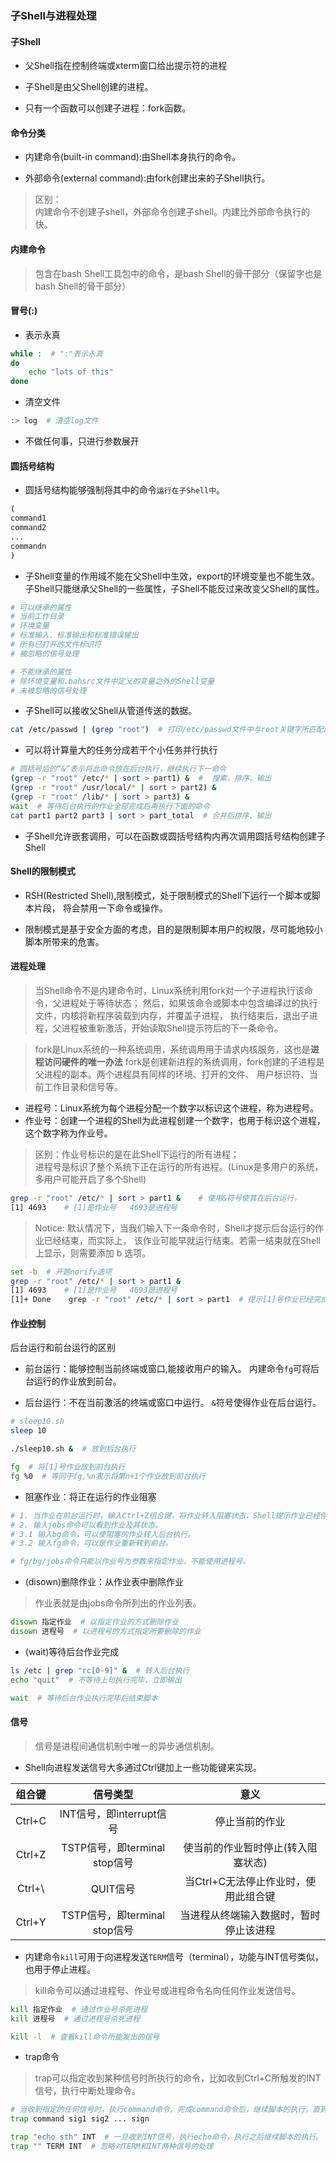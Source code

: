 
### 子Shell与进程处理


#### 子Shell

* 父Shell指在控制终端或xterm窗口给出提示符的进程
* 子Shell是由父Shell创建的进程。

* 只有一个函数可以创建子进程：fork函数。

#### 命令分类

* 内建命令(built-in command):由Shell本身执行的命令。

* 外部命令(external command):由fork创建出来的子Shell执行。

> 区别：   
内建命令不创建子shell，外部命令创建子shell。内建比外部命令执行的快。


#### 内建命令

> 包含在bash Shell工具包中的命令，是bash Shell的骨干部分（保留字也是bash Shell的骨干部分）


#### 冒号(:)

* 表示永真
```bash
while :  # ":"表示永真
do
    echo "lots of this"
done
```

* 清空文件
```bash
:> log  # 清空log文件
```

* 不做任何事，只进行参数展开


#### 圆括号结构

* 圆括号结构能够强制将其中的命令`运行在子Shell中`。
```bash
(
command1
command2
...
commandn
)
```

* 子Shell变量的作用域不能在父Shell中生效，export的环境变量也不能生效。
子Shell只能继承父Shell的一些属性，子Shell不能反过来改变父Shell的属性。
```bash
# 可以继承的属性
# 当前工作目录
# 环境变量
# 标准输入、标准输出和标准错误输出
# 所有已打开的文件标识符
# 被忽略的信号处理

# 不能继承的属性
# 除环境变量和.bahsrc文件中定义的变量之外的Shell变量
# 未被忽略的信号处理
```

* 子Shell可以接收父Shell从管道传送的数据。
```bash
cat /etc/passwd | (grep "root")  # 打印/etc/passwd文件中与root关键字所匹配的行
```

* 可以将计算量大的任务分成若干个小任务并行执行
```bash
# 圆括号后的“&”表示将此命令放在后台执行，继续执行下一命令
(grep -r "root" /etc/* | sort > part1) &  #  搜索，排序，输出
(grep -r "root" /usr/local/* | sort > part2) &
(grep -r "root" /lib/* | sort > part3) &
wait  # 等待后台执行的作业全部完成后再执行下面的命令
cat part1 part2 part3 | sort > part_total  # 合并后排序、输出
```

* 子Shell允许嵌套调用，可以在函数或圆括号结构内再次调用圆括号结构创建子Shell


#### Shell的限制模式

* RSH(Restricted Shell),限制模式，处于限制模式的Shell下运行一个脚本或脚本片段，
将会禁用一下命令或操作。

* 限制模式是基于安全方面的考虑，目的是限制脚本用户的权限，尽可能地较小脚本所带来的危害。


#### 进程处理

>当Shell命令不是内建命令时，Linux系统利用fork对一个子进程执行该命令，父进程处于等待状态；
然后，如果该命令或脚本中包含编译过的执行文件，内核将新程序装载到内存，并覆盖子进程，
执行结束后，退出子进程，父进程被重新激活，开始读取Shell提示符后的下一条命令。


>fork是Linux系统的一种系统调用，系统调用用于请求内核服务，这也是**进程访问硬件的唯一办法**
fork是创建新进程的系统调用，fork创建的子进程是父进程的副本。两个进程具有同样的环境、打开的文件、
用户标识符、当前工作目录和信号等。

* 进程号：Linux系统为每个进程分配一个数字以标识这个进程，称为进程号。
* 作业号：创建一个进程的Shell为此进程创建一个数字，也用于标识这个进程，这个数字称为作业号。

> 区别：作业号标识的是在此Shell下运行的所有进程；   
进程号是标识了整个系统下正在运行的所有进程。(Linux是多用户的系统，多用户可能开启了多个Shell)

```bash
grep -r "root" /etc/* | sort > part1 &    # 使用&符号使其在后台运行，
[1] 4693    # [1]是作业号   4693是进程号
```
> Notice: 默认情况下，当我们输入下一条命令时，Shell才提示后台运行的作业已经结束，而实际上，
该作业可能早就运行结束。若需一结束就在Shell上显示，则需要添加 b 选项。
```bash
set -b  # 开题norify选项
grep -r "root" /etc/* | sort > part1 & 
[1] 4693    # [1]是作业号   4693是进程号
[1]+ Done    grep -r "root" /etc/* | sort > part1  # 提示[1]号作业已经完成
```

#### 作业控制

后台运行和前台运行的区别

* 前台运行：能够控制当前终端或窗口,能接收用户的输入。
内建命令`fg`可将后台运行的作业放到前台。

* 后台运行：不在当前激活的终端或窗口中运行。
`&`符号使得作业在后台运行。

```bash
# sleep10.sh
sleep 10
```

```bash
./sleep10.sh &  # 放到后台执行

fg  # 将[1]号作业放到前台执行
fg %0  # 等同于fg,%n表示将第n+1个作业放到前台执行
```

* 阻塞作业：将正在运行的作业阻塞
```bash
# 1. 当作业在前台运行时，输入Ctrl+Z组合键，将作业转入阻塞状态，Shell提示作业已经停止。阻塞状态的进程时在后台的。
# 2. 输入jobs命令可以看到作业及其状态。
# 3.1 输入bg命令，可以使阻塞的作业转入后台执行。
# 3.2 输入fg命令，可以是作业重新转到前台。

# fg/bg/jobs命令只能以作业号为参数来指定作业，不能使用进程号。
```

* (disown)删除作业：从作业表中删除作业

> 作业表就是由jobs命令所列出的作业列表。

```bash
disown 指定作业  # 以指定作业的方式删除作业
disown 进程号  # 以进程号的方式指定所要删除的作业
```

* (wait)等待后台作业完成
```bash
ls /etc | grep "rc[0-9]" &  # 转入后台执行
echo "quit"  # 不等待上句执行完毕，立即输出

wait  # 等待后台作业执行完毕后结束脚本
```


#### 信号

> 信号是进程间通信机制中唯一的异步通信机制。

* Shell向进程发送信号大多通过Ctrl键加上一些功能键来实现。

| 组合键 | 信号类型 | 意义 |
| :---: | :---: | :----: |
| Ctrl+C | INT信号，即interrupt信号 | 停止当前的作业 |
| Ctrl+Z | TSTP信号，即terminal stop信号 | 使当前的作业暂时停止(转入阻塞状态) |
| Ctrl+\ | QUIT信号 | 当Ctrl+C无法停止作业时，使用此组合键 |
| Ctrl+Y | TSTP信号，即terminal stop信号 | 当进程从终端输入数据时，暂时停止该进程 |


* 内建命令`kill`可用于向进程发送`TERM`信号（terminal），功能与INT信号类似，也用于停止进程。

> kill命令可以通过进程号、作业号或进程命令名向任何作业发送信号。

```bash
kill 指定作业  # 通过作业号杀死进程
kill 进程号  # 通过进程号杀死进程

kill -l  # 查看kill命令所能发出的信号
```

* trap命令

> trap可以指定收到某种信号时所执行的命令，比如收到Ctrl+C所触发的INT信号，执行中断处理命令。

```bash
# 当收到指定的任何信号时，执行command命令，完成command命令后，继续脚本的执行，直到脚本执行结束。
trap command sig1 sig2 ... sign

trap "echo sth" INT  # 一旦收到INT信号，执行echo命令，执行之后继续脚本的执行。
trap "" TERM INT  # 忽略对TERM和INT两种信号的处理
```
